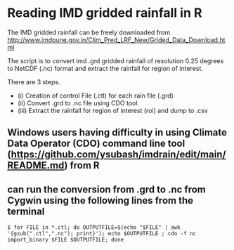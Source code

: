# Reading IMD gridded rainfall in R

The IMD gridded rainfall can be freely downloaded from http://www.imdpune.gov.in/Clim_Pred_LRF_New/Grided_Data_Download.html

The script is to convert imd .grd gridded rainfall of resolution 0.25 degrees to NetCDF (.nc) format and extract the rainfall for region of interest.

There are 3 steps.

- (i) Creation of control File (.ctl) for each rain file (.grd)
- (ii) Convert .grd to .nc file using CDO tool. 
- (iii) Extract the rainfall for region of interest (roi) and dump to .csv

## Windows users having difficulty in using Climate Data Operator (CDO) command line tool (https://github.com/ysubash/imdrain/edit/main/README.md) from R
## can run the conversion from .grd to .nc from Cygwin using the following lines from the terminal ##

```
$ for FILE in *.ctl; do OUTPUTFILE=$(echo "$FILE" | awk '{gsub(".ctl",".nc"); print}'); echo $OUTPUTFILE ; cdo -f nc import_binary $FILE $OUTPUTFILE; done
```
 
